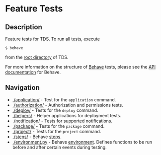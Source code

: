 # Feature Tests

## Description
Feature tests for TDS.  To run all tests, execute
```
$ behave
```
from the [root directory](./..) of TDS.

For more information on the structure of
<a href="//pythonhosted.org/behave/" target="_blank">Behave</a>
tests, please see the
<a href="//pythonhosted.org/behave/api.html" target="_blank">API
documentation</a> for Behave.

## Navigation
* [./application/](./application/) -
Test for the `application` command.
* [./authorization/](./authorization/) -
Authorization and permissions tests.
* [./deploy/](./deploy/) -
Tests for the `deploy` command.
* [./helpers/](./helpers/) -
Helper applications for deployment tests.
* [./notification/](./notification/) -
Tests for supported notifications.
* [./package/](./package/) -
Tests for the `package` command.
* [./project/](./project/) -
Tests for the `project` command.
* [./steps/](./steps/) -
Behave <a href="http://pythonhosted.org/behave/api.html#step-functions"
target="_blank">steps</a>.
* [./environment.py](./environment.py) -
Behave
<a href="http://pythonhosted.org/behave/api.html#environment-file-functions"
target="_blank">environment</a>.
Defines functions to be run before and after certain events during testing.
